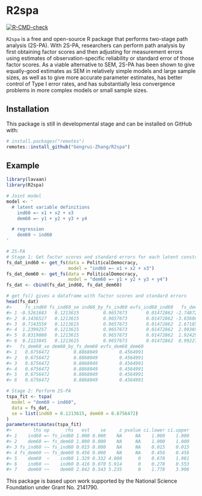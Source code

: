 
# R2spa

<!-- badges: start -->

[![R-CMD-check](https://github.com/Gengrui-Zhang/R2spa/actions/workflows/R-CMD-check.yaml/badge.svg)](https://github.com/Gengrui-Zhang/R2spa/actions/workflows/R-CMD-check.yaml)
<!-- badges: end -->

`R2spa` is a free and open-source R package that performs two-stage path
analysis (2S-PA). With 2S-PA, researchers can perform path analysis by
first obtaining factor scores and then adjusting for measurement errors
using estimates of observation-specific reliability or standard error of
those factor scores. As a viable alternative to SEM, 2S-PA has been
shown to give equally-good estimates as SEM in relatively simple models
and large sample sizes, as well as to give more accurate parameter
estimates, has better control of Type I error rates, and has
substantially less convergence problems in more complex models or small
sample sizes.

## Installation

This package is still in developmental stage and can be installed on
GitHub with:

``` r
# install.packages("remotes")
remotes::install_github("Gengrui-Zhang/R2spa")
```

## Example

``` r
library(lavaan)
library(R2spa)

# Joint model
model <- '
  # latent variable definitions
    ind60 =~ x1 + x2 + x3
    dem60 =~ y1 + y2 + y3 + y4

  # regression
    dem60 ~ ind60
'
```

``` r
# 2S-PA
# Stage 1: Get factor scores and standard errors for each latent construct
fs_dat_ind60 <- get_fs(data = PoliticalDemocracy,
                       model = "ind60 =~ x1 + x2 + x3")
fs_dat_dem60 <- get_fs(data = PoliticalDemocracy,
                       model = "dem60 =~ y1 + y2 + y3 + y4")
fs_dat <- cbind(fs_dat_ind60, fs_dat_dem60)

# get_fs() gives a dataframe with factor scores and standard errors
head(fs_dat)
#>     fs_ind60 fs_ind60_se ind60_by_fs_ind60 evfs_ind60_ind60   fs_dem60
#> 1 -0.5261683   0.1213615         0.9657673       0.01472862 -2.7487224
#> 2  0.1436527   0.1213615         0.9657673       0.01472862 -3.0360803
#> 3  0.7143559   0.1213615         0.9657673       0.01472862  2.6718589
#> 4  1.2399257   0.1213615         0.9657673       0.01472862  2.9936997
#> 5  0.8319080   0.1213615         0.9657673       0.01472862  1.9242932
#> 6  0.2123845   0.1213615         0.9657673       0.01472862  0.9922798
#>   fs_dem60_se dem60_by_fs_dem60 evfs_dem60_dem60
#> 1   0.6756472         0.8868049        0.4564991
#> 2   0.6756472         0.8868049        0.4564991
#> 3   0.6756472         0.8868049        0.4564991
#> 4   0.6756472         0.8868049        0.4564991
#> 5   0.6756472         0.8868049        0.4564991
#> 6   0.6756472         0.8868049        0.4564991
```

``` r
# Stage 2: Perform 2S-PA
tspa_fit <- tspa(
  model = "dem60 ~ ind60",
  data = fs_dat,
  se = list(ind60 = 0.1213615, dem60 = 0.6756472)
)
parameterestimates(tspa_fit)
#>        lhs op      rhs   est    se     z pvalue ci.lower ci.upper
#> 1    ind60 =~ fs_ind60 1.000 0.000    NA     NA    1.000    1.000
#> 2    dem60 =~ fs_dem60 1.000 0.000    NA     NA    1.000    1.000
#> 3 fs_ind60 ~~ fs_ind60 0.015 0.000    NA     NA    0.015    0.015
#> 4 fs_dem60 ~~ fs_dem60 0.456 0.000    NA     NA    0.456    0.456
#> 5    dem60  ~    ind60 1.329 0.332 4.000      0    0.678    1.981
#> 6    ind60 ~~    ind60 0.416 0.070 5.914      0    0.278    0.553
#> 7    dem60 ~~    dem60 2.842 0.543 5.235      0    1.778    3.906
```

This package is based upon work supported by the National Science
Foundation under Grant No. 2141790.

<!-- `devtools::build_readme()` -->
